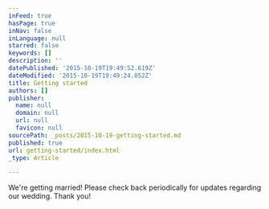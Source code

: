 ```yaml
---
inFeed: true
hasPage: true
inNav: false
inLanguage: null
starred: false
keywords: []
description: ''
datePublished: '2015-10-19T19:49:52.619Z'
dateModified: '2015-10-19T19:49:24.052Z'
title: Getting started
authors: []
publisher:
  name: null
  domain: null
  url: null
  favicon: null
sourcePath: _posts/2015-10-19-getting-started.md
published: true
url: getting-started/index.html
_type: Article

---
```

We're getting married! Please check back periodically for updates regarding our wedding. Thank you!